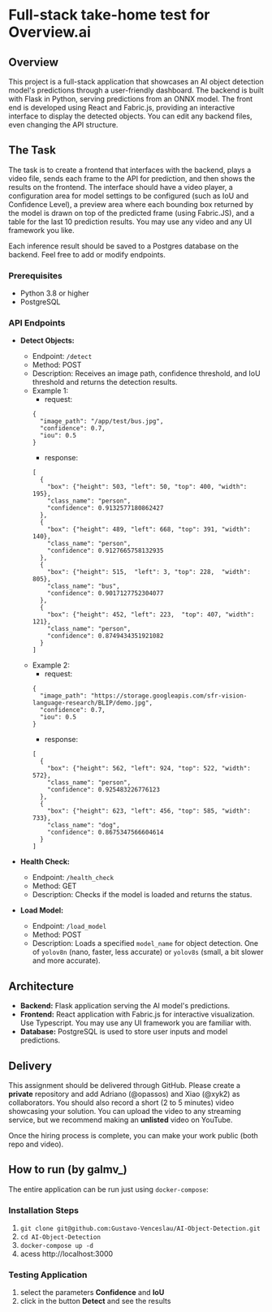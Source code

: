 # Full-stack take-home test for Overview.ai

## Overview
This project is a full-stack application that showcases an AI object detection model's predictions through a user-friendly dashboard. The backend is built with Flask in Python, serving predictions from an ONNX model. The front end is developed using React and Fabric.js, providing an interactive interface to display the detected objects. You can edit any backend files, even changing the API structure.

## The Task
The task is to create a frontend that interfaces with the backend, plays a video file, sends each frame to the API for prediction, and then shows the results on the frontend. The interface should have a video player, a configuration area for model settings to be configured (such as IoU and Confidence Level), a preview area where each bounding box returned by the model is drawn on top of the predicted frame (using Fabric.JS), and a table for the last 10 prediction results. You may use any video and any UI framework you like. 

Each inference result should be saved to a Postgres database on the backend. Feel free to add or modify endpoints.

### Prerequisites

- Python 3.8 or higher
- PostgreSQL

### API Endpoints

- **Detect Objects:**
  - Endpoint: `/detect`
  - Method: POST
  - Description: Receives an image path, confidence threshold, and IoU threshold and returns the detection results.
  - Example 1:
    - request:
    ```
    {
      "image_path": "/app/test/bus.jpg",
      "confidence": 0.7,
      "iou": 0.5
    }
    ```
    - response:
    ```
    [
      {
        "box": {"height": 503, "left": 50, "top": 400, "width": 195},
        "class_name": "person",
        "confidence": 0.9132577180862427
      },
      {
        "box": {"height": 489, "left": 668, "top": 391, "width": 140},
        "class_name": "person",
        "confidence": 0.9127665758132935
      },
      {
        "box": {"height": 515,  "left": 3, "top": 228,  "width": 805},
        "class_name": "bus",
        "confidence": 0.9017127752304077
      },
      {
        "box": {"height": 452, "left": 223,  "top": 407, "width": 121},
        "class_name": "person",
        "confidence": 0.8749434351921082
      }
    ]
    ```
  - Example 2:
    - request:
    ```
    {
      "image_path": "https://storage.googleapis.com/sfr-vision-language-research/BLIP/demo.jpg",
      "confidence": 0.7,
      "iou": 0.5
    }
    ```
    - response:
    ```
    [
      {
        "box": {"height": 562, "left": 924, "top": 522, "width": 572},
        "class_name": "person",
        "confidence": 0.925483226776123
      },
      {
        "box": {"height": 623, "left": 456, "top": 585, "width": 733},
        "class_name": "dog",
        "confidence": 0.8675347566604614
      }
    ]
    ```
    
- **Health Check:**
  - Endpoint: `/health_check`
  - Method: GET
  - Description: Checks if the model is loaded and returns the status.

- **Load Model:**
  - Endpoint: `/load_model`
  - Method: POST
  - Description: Loads a specified `model_name` for object detection. One of `yolov8n` (nano, faster, less accurate) or `yolov8s` (small, a bit slower and more accurate). 

## Architecture

- **Backend:** Flask application serving the AI model's predictions.
- **Frontend:** React application with Fabric.js for interactive visualization. Use Typescript. You may use any UI framework you are familiar with.
- **Database:** PostgreSQL is used to store user inputs and model predictions.


## Delivery

This assignment should be delivered through GitHub. Please create a **private** repository and add Adriano (@opassos) and Xiao (@xyk2) as collaborators. You should also record a short (2 to 5 minutes) video showcasing your solution. You can upload the video to any streaming service, but we recommend making an **unlisted** video on YouTube. 

Once the hiring process is complete, you can make your work public (both repo and video).


## How to run (by galmv_)

The entire application can be run just using `docker-compose`:

### Installation Steps

1. `git clone git@github.com:Gustavo-Venceslau/AI-Object-Detection.git`
2. `cd AI-Object-Detection`
3. `docker-compose up -d`
4. acess http://localhost:3000

### Testing Application

1. select the parameters **Confidence** and **IoU**
2. click in the button **Detect** and see the results